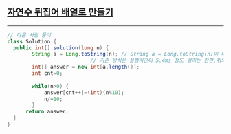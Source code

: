 ## [자연수 뒤집어 배열로 만들기](https://programmers.co.kr/learn/courses/30/lessons/12932)
***
```java
// 다른 사람 풀이
class Solution {
  public int[] solution(long n) {
        String a = Long.toString(n); // String a = Long.toString(n)이 더 낫다.
                           // 기존 방식은 실행시간이 5.4ms 정도 걸리는 한편,위의 방식은 0.02ms가 걸린다.
        int[] answer = new int[a.length()];
        int cnt=0;
        
        while(n>0) {
            answer[cnt++]=(int)(n%10);
            n/=10;
        }
      return answer;
  }
}
```